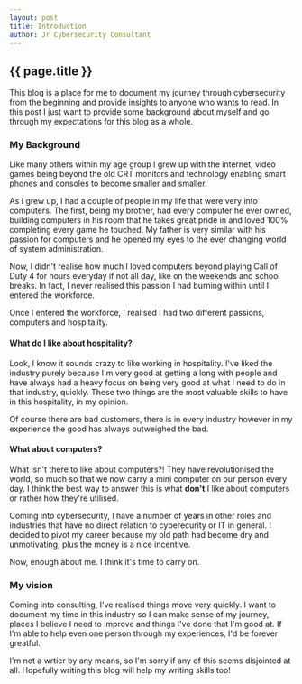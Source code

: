 ```yaml
---
layout: post
title: Introduction
author: Jr Cybersecurity Consultant
---
```


## {{ page.title }}

This blog is a place for me to document my journey through cybersecurity from the beginning and provide insights to anyone who wants to read. In this post I just want to provide some background about myself and go through my expectations for this blog as a whole.

### My Background

Like many others within my age group I grew up with the internet, video games being beyond the old CRT monitors and technology enabling smart phones and consoles to become smaller and smaller.

As I grew up, I had a couple of people in my life that were very into computers. The first, being my brother, had every computer he ever owned, building computers in his room that he takes great pride in and loved 100% completing every game he touched. My father is very similar with his passion for computers and he opened my eyes to the ever changing world of system administration.

Now, I didn't realise how much I loved computers beyond playing Call of Duty 4 for hours everyday if not all day, like on the weekends and school breaks. In fact, I never realised this passion I had burning within until I entered the workforce.

Once I entered the workforce, I realised I had two different passions, computers and hospitality. 

#### What do I like about hospitality?

Look, I know it sounds crazy to like working in hospitality. I've liked the industry purely because I'm very good at getting a long with people and have always had a heavy focus on being very good at what I need to do in that industry, quickly. These two things are the most valuable skills to have in this hospitality, in my opinion.

Of course there are bad customers, there is in every industry however in my experience the good has always outweighed the bad.

#### What about computers?

What isn't there to like about computers?! They have revolutionised the world, so much so that we now carry a mini computer on our person every day. I think the best way to answer this is what **don't** I like about computers or rather how they're utilised.

Coming into cybersecurity, I have a number of years in other roles and industries that have no direct relation to cyberecurity or IT in general. I decided to pivot my career because my old path had become dry and unmotivating, plus the money is a nice incentive.

Now, enough about me. I think it's time to carry on.

### My vision

Coming into consulting, I've realised things move very quickly. I want to document my time in this industry so I can make sense of my journey, places I believe I need to improve and things I've done that I'm good at. If I'm able to help even one person through my experiences, I'd be forever greatful.

I'm not a wrtier by any means, so I'm sorry if any of this seems disjointed at all. Hopefully writing this blog will help my writing skills too!
